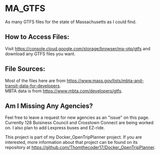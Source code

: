 # MA_GTFS
As many GTFS files for the state of Massachusetts as I could find.
## How to Access Files:
Visit https://console.cloud.google.com/storage/browser/ma-otp/gtfs and download any GTFS files you want.
## File Sources:
Most of the files here are from https://www.mass.gov/lists/mbta-and-transit-data-for-developers.  
MBTA data is from https://www.mbta.com/developers/gtfs.
## Am I Missing Any Agencies?
Feel free to leave a request for new agencies as an "issue" on this page.  
Currently 128 Buisiness Council and Crosstown Connect are being worked on. I also plan to add Lexpress buses and EZ-ride. 
  
This project is part of my Docker_OpenTripPlanner project. If you are interested, more information about that project can be found on its repository at https://github.com/Thomthecoder17/Docker_OpenTripPlanner.

